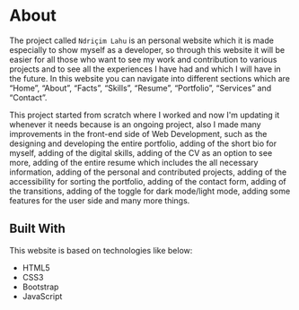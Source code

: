 # About

The project called `Ndriçim Lahu` is an personal website which it is made especially to show myself as a developer, so through this website it will be easier for all those who want to see my work and contribution to various projects and to see all the experiences I have had and which I will have in the future. In this website you can navigate into different sections which are “Home”, “About”, “Facts”, “Skills”, “Resume”, “Portfolio”, “Services” and “Contact”.

This project started from scratch where I worked and now I'm updating it whenever it needs because is an ongoing project, also I made many improvements in the front-end side of Web Development, such as the designing and developing the entire portfolio, adding of the short bio for myself, adding of the digital skills, adding of the CV as an option to see more, adding of the entire resume which includes the all necessary information, adding of the personal and contributed projects, adding of the accessibility for sorting the portfolio, adding of the contact form, adding of the transitions, adding of the toggle for dark mode/light mode, adding some features for the user side and many more things.

## Built With

This website is based on technologies like below:

* HTML5
* CSS3
* Bootstrap
* JavaScript
